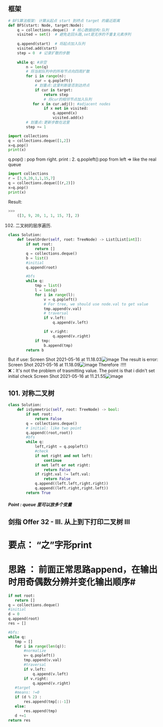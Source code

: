 ## 框架
```python
# BFS算法框架: 计算从起点 start 到终点 target 的最近距离
def BFS(start: Node, target:Node):
    q = collections.deque()  # 核心数据结构:队列
    visited = set()  # 避免走回头路,set是无序的不重复元素序列
    
    q.append(start)  # 将起点加入队列
    visited.add(start)
    step = 0  # 记录扩散的步数
    
    while q: #非空
        n = len(q)
        # 将当前队列中的所有节点向四周扩散
        for i in range(n):
            cur = q.popleft()
            # 划重点:这里判断是否到达终点
            if cur is target:
                return step
                # 将cur的相邻节点加入队列
           for x in cur.adj(): #adjacent nodes
                if x not in visited:
                    q.append(x)
                    visited.add(x)
        # 划重点:更新步数在这里
        step += 1
```
```python
import collections
q = collections.deque([1,2])
x=q.pop()
print(x)

```
q.pop() : pop from right. 
print : 2. 
q.popleft():pop from left => like the real queue

```python
import collections
r = [3,9,20,1,1,15,7]
q = collections.deque([(r,2)])
x=q.pop()
print(x)
```
Result:
```python
>>>
    ([3, 9, 20, 1, 1, 15, 7], 2)
```
102. 二叉树的层序遍历. 
```python
class Solution:
    def levelOrder(self, root: TreeNode) -> List[List[int]]:
        if not root:
            return []
        q = collections.deque()
        b = list()
        #initial
        q.append(root)

        #bfs
        while q:
            tmp = list()
            l = len(q)
            for i in range(l):
                v = q.popleft()
                # For tree, we should use node.val to get value
                tmp.append(v.val)
                # traversal
                if v.left:
                    q.append(v.left)

                if v.right:
                    q.append(v.right)
            if tmp:
                b.append(tmp)
        return b
```
But if use:
Screen Shot 2021-05-16 at 11.18.03![image](https://user-images.githubusercontent.com/73490814/118392168-6db60000-b638-11eb-999c-7cfb20c3aa9c.png)
The result is error:
Screen Shot 2021-05-16 at 11.18.09![image](https://user-images.githubusercontent.com/73490814/118392174-77d7fe80-b638-11eb-93d6-cc06952296ce.png)
Therefore :!!!!  
❌：It's not the problem of trasmitting value. 
The point is that i didn't set initial check
Screen Shot 2021-05-16 at 11.21.55![image](https://user-images.githubusercontent.com/73490814/118392278-22502180-b639-11eb-92a3-5f1570512b30.png)
## 101. 对称二叉树  
```python
class Solution:
    def isSymmetric(self, root: TreeNode) -> bool:
        if not root:
            return False
        q = collections.deque()
        # initial: like two point
        q.append((root,root))
        #bfs
        while q:
            left,right = q.popleft()               
            #check
            if not right and not left:
                continue
            if not left or not right:
                return False 
            if right.val != left.val:
                return False
            q.append((left.left,right.right))
            q.append((left.right,right.left))
        return True
 ```
 #####  Point : queue 里可以放多个变量
 ## 剑指 Offer 32 - III. 从上到下打印二叉树 III 
 # 要点： “之”字形print #
 # 思路 ： 前面正常思路append，在输出时用奇偶数分辨并变化输出顺序#
 ```python
 if not root:
    return []
q = collections.deque()
#initial
d = 0
q.append(root)
res = []

#bfs:
while q:
    tmp = []            
    for i in range(len(q)):
        #normalize
        v= q.popleft()
        tmp.append(v.val)
        #traversal
        if v.left:
            q.append(v.left)
        if v.right:
            q.append(v.right)
    #target
    #means: !=0
    if (d % 2) :
        res.append(tmp[::-1])
    else:
        res.append(tmp)           
    d +=1                 
return res
 ```
 
